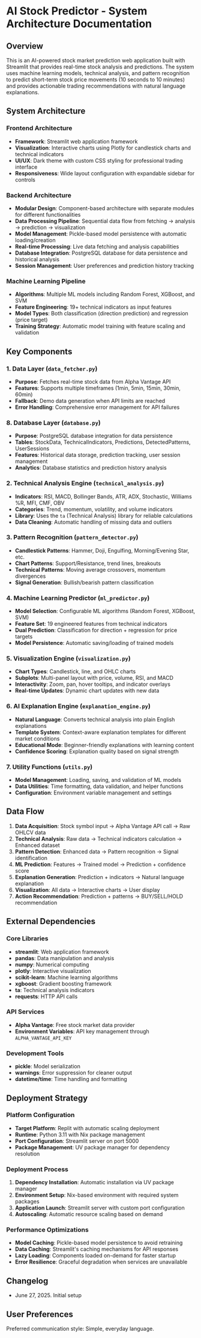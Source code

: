 # AI Stock Predictor - System Architecture Documentation

## Overview

This is an AI-powered stock market prediction web application built with Streamlit that provides real-time stock analysis and predictions. The system uses machine learning models, technical analysis, and pattern recognition to predict short-term stock price movements (10 seconds to 10 minutes) and provides actionable trading recommendations with natural language explanations.

## System Architecture

### Frontend Architecture

- **Framework**: Streamlit web application framework
- **Visualization**: Interactive charts using Plotly for candlestick charts and technical indicators
- **UI/UX**: Dark theme with custom CSS styling for professional trading interface
- **Responsiveness**: Wide layout configuration with expandable sidebar for controls

### Backend Architecture

- **Modular Design**: Component-based architecture with separate modules for different functionalities
- **Data Processing Pipeline**: Sequential data flow from fetching → analysis → prediction → visualization
- **Model Management**: Pickle-based model persistence with automatic loading/creation
- **Real-time Processing**: Live data fetching and analysis capabilities
- **Database Integration**: PostgreSQL database for data persistence and historical analysis
- **Session Management**: User preferences and prediction history tracking

### Machine Learning Pipeline

- **Algorithms**: Multiple ML models including Random Forest, XGBoost, and SVM
- **Feature Engineering**: 19+ technical indicators as input features
- **Model Types**: Both classification (direction prediction) and regression (price target)
- **Training Strategy**: Automatic model training with feature scaling and validation

## Key Components

### 1. Data Layer (`data_fetcher.py`)

- **Purpose**: Fetches real-time stock data from Alpha Vantage API
- **Features**: Supports multiple timeframes (1min, 5min, 15min, 30min, 60min)
- **Fallback**: Demo data generation when API limits are reached
- **Error Handling**: Comprehensive error management for API failures

### 8. Database Layer (`database.py`)

- **Purpose**: PostgreSQL database integration for data persistence
- **Tables**: StockData, TechnicalIndicators, Predictions, DetectedPatterns, UserSessions
- **Features**: Historical data storage, prediction tracking, user session management
- **Analytics**: Database statistics and prediction history analysis

### 2. Technical Analysis Engine (`technical_analysis.py`)

- **Indicators**: RSI, MACD, Bollinger Bands, ATR, ADX, Stochastic, Williams %R, MFI, CMF, OBV
- **Categories**: Trend, momentum, volatility, and volume indicators
- **Library**: Uses the `ta` (Technical Analysis) library for reliable calculations
- **Data Cleaning**: Automatic handling of missing data and outliers

### 3. Pattern Recognition (`pattern_detector.py`)

- **Candlestick Patterns**: Hammer, Doji, Engulfing, Morning/Evening Star, etc.
- **Chart Patterns**: Support/Resistance, trend lines, breakouts
- **Technical Patterns**: Moving average crossovers, momentum divergences
- **Signal Generation**: Bullish/bearish pattern classification

### 4. Machine Learning Predictor (`ml_predictor.py`)

- **Model Selection**: Configurable ML algorithms (Random Forest, XGBoost, SVM)
- **Feature Set**: 19 engineered features from technical indicators
- **Dual Prediction**: Classification for direction + regression for price targets
- **Model Persistence**: Automatic saving/loading of trained models

### 5. Visualization Engine (`visualization.py`)

- **Chart Types**: Candlestick, line, and OHLC charts
- **Subplots**: Multi-panel layout with price, volume, RSI, and MACD
- **Interactivity**: Zoom, pan, hover tooltips, and indicator overlays
- **Real-time Updates**: Dynamic chart updates with new data

### 6. AI Explanation Engine (`explanation_engine.py`)

- **Natural Language**: Converts technical analysis into plain English explanations
- **Template System**: Context-aware explanation templates for different market conditions
- **Educational Mode**: Beginner-friendly explanations with learning content
- **Confidence Scoring**: Explanation quality based on signal strength

### 7. Utility Functions (`utils.py`)

- **Model Management**: Loading, saving, and validation of ML models
- **Data Utilities**: Time formatting, data validation, and helper functions
- **Configuration**: Environment variable management and settings

## Data Flow

1. **Data Acquisition**: Stock symbol input → Alpha Vantage API call → Raw OHLCV data
2. **Technical Analysis**: Raw data → Technical indicators calculation → Enhanced dataset
3. **Pattern Detection**: Enhanced data → Pattern recognition → Signal identification
4. **ML Prediction**: Features → Trained model → Prediction + confidence score
5. **Explanation Generation**: Prediction + indicators → Natural language explanation
6. **Visualization**: All data → Interactive charts → User display
7. **Action Recommendation**: Prediction + patterns → BUY/SELL/HOLD recommendation

## External Dependencies

### Core Libraries

- **streamlit**: Web application framework
- **pandas**: Data manipulation and analysis
- **numpy**: Numerical computing
- **plotly**: Interactive visualization
- **scikit-learn**: Machine learning algorithms
- **xgboost**: Gradient boosting framework
- **ta**: Technical analysis indicators
- **requests**: HTTP API calls

### API Services

- **Alpha Vantage**: Free stock market data provider
- **Environment Variables**: API key management through `ALPHA_VANTAGE_API_KEY`

### Development Tools

- **pickle**: Model serialization
- **warnings**: Error suppression for cleaner output
- **datetime/time**: Time handling and formatting

## Deployment Strategy

### Platform Configuration

- **Target Platform**: Replit with automatic scaling deployment
- **Runtime**: Python 3.11 with Nix package management
- **Port Configuration**: Streamlit server on port 5000
- **Package Management**: UV package manager for dependency resolution

### Deployment Process

1. **Dependency Installation**: Automatic installation via UV package manager
2. **Environment Setup**: Nix-based environment with required system packages
3. **Application Launch**: Streamlit server with custom port configuration
4. **Autoscaling**: Automatic resource scaling based on demand

### Performance Optimizations

- **Model Caching**: Pickle-based model persistence to avoid retraining
- **Data Caching**: Streamlit's caching mechanisms for API responses
- **Lazy Loading**: Components loaded on-demand for faster startup
- **Error Resilience**: Graceful degradation when services are unavailable

## Changelog

- June 27, 2025. Initial setup

## User Preferences

Preferred communication style: Simple, everyday language.
